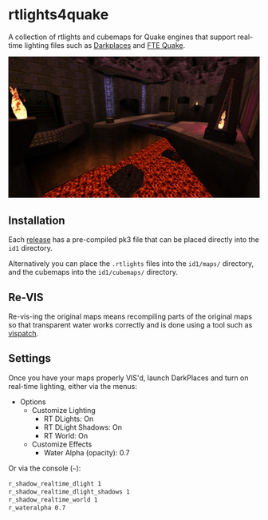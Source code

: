 # rtlights4quake
A collection of rtlights and cubemaps for Quake engines that support real-time lighting files such as [Darkplaces](https://icculus.org/twilight/darkplaces/) and [FTE Quake](http://fte.triptohell.info/).

[![e3m6](docs/assets/e3m6_.jpg)](docs/assets/e3m6.jpg)

## Installation

Each [release](https://github.com/hemebond/rtlights4quake/releases) has a pre-compiled pk3 file that can be placed directly into the `id1` directory.

Alternatively you can place the `.rtlights` files into the `id1/maps/` directory, and the cubemaps into the `id1/cubemaps/` directory.

## Re-VIS
Re-vis-ing the original maps means recompiling parts of the original maps so that transparent water works correctly and is done using a tool such as [vispatch](http://vispatch.sourceforge.net/).

## Settings
Once you have your maps properly VIS'd, launch DarkPlaces and turn on real-time lighting, either via the menus:

- Options
  - Customize Lighting
    - RT DLights: On
    - RT DLight Shadows: On
    - RT World: On
  - Customize Effects
    - Water Alpha (opacity): 0.7

Or via the console (`~`):

```
r_shadow_realtime_dlight 1
r_shadow_realtime_dlight_shadows 1
r_shadow_realtime_world 1
r_wateralpha 0.7
```
